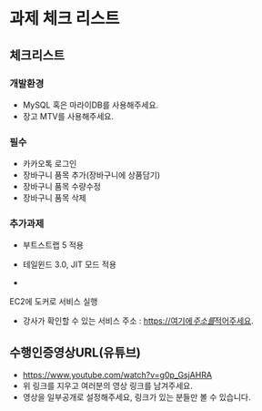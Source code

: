 # 과제 체크 리스트

## 체크리스트

### 개발환경

- MySQL 혹은 마라이DB를 사용해주세요.
- 장고 MTV를 사용해주세요.

### 필수

-  카카오톡 로그인
-  장바구니 품목 추가(장바구니에 상품담기)
-  장바구니 품목 수량수정
-  장바구니 품목 삭제

### 추가과제

-  부트스트랩 5 적용

-  테일윈드 3.0, JIT 모드 적용

-  

  EC2에 도커로 서비스 실행

  - 강사가 확인할 수 있는 서비스 주소 : [https://여기에*주소를*적어주세요](https://xn--**-2c8we57di3p4xas84amjaomy2fmuiuseha/).

## 수행인증영상URL(유튜브)

- https://www.youtube.com/watch?v=g0p_GsjAHRA
- 위 링크를 지우고 여러분의 영상 링크를 남겨주세요.
- 영상을 일부공개로 설정해주세요, 링크가 있는 분들만 볼 수 있습니다.

